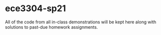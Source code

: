 # ece3304-sp21
All of the code from all in-class demonstrations will be kept here along with solutions to past-due homework assignments.
